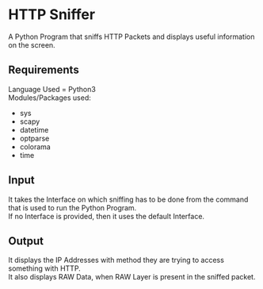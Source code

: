 # HTTP Sniffer
A Python Program that sniffs HTTP Packets and displays useful information on the screen.

## Requirements
Language Used = Python3<br />
Modules/Packages used:
* sys
* scapy
* datetime
* optparse
* colorama
* time

## Input
It takes the Interface on which sniffing has to be done from the command that is used to run the Python Program.<br />
If no Interface is provided, then it uses the default Interface.

## Output
It displays the IP Addresses with method they are trying to access something with HTTP.<br />
It also displays RAW Data, when RAW Layer is present in the sniffed packet.
